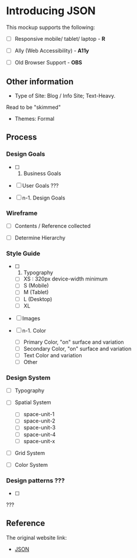 # Introducing JSON

This mockup supports the following:

- [ ] Responsive mobile/ tablet/ laptop - **R**

- [ ] Ally (Web Accessibility) - **A11y**

- [ ] Old Browser Support - **OBS**

## Other information

* Type of Site: Blog / Info Site; Text-Heavy.

Read to be "skimmed"

* Themes: Formal

## Process

### Design Goals

- [ ] 1. Business Goals

- [ ] User Goals ???

- [ ] n-1. Design Goals

### Wireframe

- [ ] Contents / Reference collected

- [ ] Determine Hierarchy

### Style Guide

- [ ] 1. Typography
  - [ ] XS : 320px device-width minimum
  - [ ] S (Mobile)
  - [ ] M (Tablet)
  - [ ] L (Desktop)
  - [ ] XL

- [ ] Images

- [ ] n-1. Color
  - [ ] Primary Color, "on" surface and variation
  - [ ] Secondary Color, "on" surface and variation
  - [ ] Text Color and variation
  - [ ] Other

### Design System

- [ ] Typography

- [ ] Spatial System
  - [ ] space-unit-1
  - [ ] space-unit-2
  - [ ] space-unit-3
  - [ ] space-unit-4
  - [ ] space-unit-x

- [ ] Grid System

- [ ] Color System

### Design patterns ???

- [ ]

???

## Reference

The original website link:

- [JSON](json.org)
